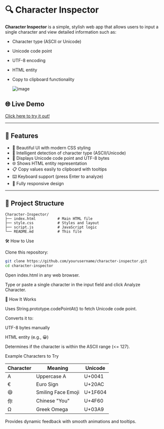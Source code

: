 # 🔍 Character Inspector

**Character Inspector** is a simple, stylish web app that allows users to input a single character and view detailed information such as:

- Character type (ASCII or Unicode)
- Unicode code point
- UTF-8 encoding
- HTML entity
- Copy to clipboard functionality

  ![image](https://github.com/user-attachments/assets/ffa3deed-2046-42c7-b008-8bfb49ed35d4)


## 🌐 Live Demo

[Click here to try it out!](https://sujan-v.github.io/Unicode-ASCII-Detection/) <!-- Replace # with your GitHub Pages or live URL -->

---

## 🚀 Features

- 🎨 Beautiful UI with modern CSS styling
- 🧠 Intelligent detection of character type (ASCII/Unicode)
- 🔢 Displays Unicode code point and UTF-8 bytes
- 🌐 Shows HTML entity representation
- 📋 Copy values easily to clipboard with tooltips
- ⌨️ Keyboard support (press Enter to analyze)
- 📱 Fully responsive design

---

## 📁 Project Structure

```plaintext
Character-Inspector/
├── index.html          # Main HTML file
├── style.css           # Styles and layout
├── script.js           # JavaScript logic
└── README.md           # This file

```


🛠️ How to Use


Clone this repository:
```bash
git clone https://github.com/yourusername/character-inspector.git
cd character-inspector
```
Open index.html in any web browser.

Type or paste a single character in the input field and click Analyze Character.

🔧 How It Works

Uses String.prototype.codePointAt() to fetch Unicode code point.

Converts it to:

UTF-8 bytes manually

HTML entity (e.g., &#128512;)

Determines if the character is within the ASCII range (<= 127).

 Example Characters to Try

 | Character | Meaning            | Unicode |
| --------- | ------------------ | ------- |
| A         | Uppercase A        | U+0041  |
| €         | Euro Sign          | U+20AC  |
| 😄        | Smiling Face Emoji | U+1F604 |
| 你         | Chinese "You"      | U+4F60  |
| Ω         | Greek Omega        | U+03A9  |


Provides dynamic feedback with smooth animations and tooltips.
